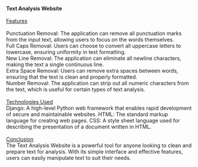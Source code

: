 <b>Text Analysis Website</b>
<br>
<br>
<u>Features</u>
<br>
<br>
Punctuation Removal: The application can remove all punctuation marks from the input text, allowing users to focus on the words themselves.
<br>
Full Caps Removal: Users can choose to convert all uppercase letters to lowercase, ensuring uniformity in text formatting.
<br>
New Line Removal: The application can eliminate all newline characters, making the text a single continuous line.
<br>
Extra Space Removal: Users can remove extra spaces between words, ensuring that the text is clean and properly formatted.
<br>
Number Removal: The application can strip out all numeric characters from the text, which is useful for certain types of text analysis.
<br>
<br>
<u>Technologies Used</u>
<br>
Django: A high-level Python web framework that enables rapid development of secure and maintainable websites.
HTML: The standard markup language for creating web pages.
CSS: A style sheet language used for describing the presentation of a document written in HTML.
<br>
<br>
<u>Conclusion</u>
<br>
The Text Analysis Website is a powerful tool for anyone looking to clean and prepare text for analysis. With its simple interface and effective features, users can easily manipulate text to suit their needs.
